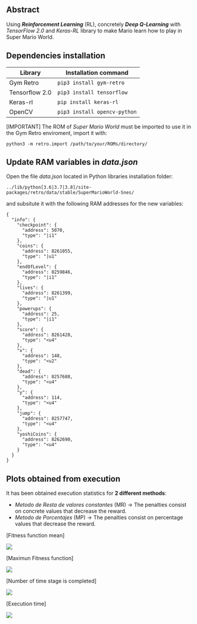 ## Abstract
Using ***Reinforcement Learning*** (RL), concretely ***Deep Q-Learning*** with *TensorFlow 2.0* and *Keras-RL* library to make Mario learn how to play in Super Mario World. 

## Dependencies installation
 | Library | Installation command |
 | ---- | ---- |
 |Gym Retro | ```pip3 install gym-retro``` |
 |Tensorflow 2.0| ```pip3 install tensorflow``` |
 |Keras-rl| ```pip install keras-rl``` |
 |OpenCV    | ```pip3 install opencv-python```|


[IMPORTANT] The ROM of *Super Mario World* must be imported to use it in the Gym Retro enviroment, import it with:

```python3 -m retro.import /path/to/your/ROMs/directory/```

## Update RAM variables in *data.json*
Open the file *data.json* located in Python libraries installation folder:

```../lib/python[3.6|3.7|3.8]/site-packages/retro/data/stable/SuperMarioWorld-Snes/```

and subsitute it with the following RAM addresses for the new variables:
```
{
  "info": {
    "checkpoint": {
      "address": 5070,
      "type": "|i1"
    },
    "coins": {
      "address": 8261055,
      "type": "|u1"
    },
    "endOfLevel": {
      "address": 8259846,
      "type": "|i1"
    },
    "lives": {
      "address": 8261399,
      "type": "|u1"
    },
    "powerups": {
      "address": 25,
      "type": "|i1"
    },
    "score": {
      "address": 8261428,
      "type": "<u4"
    },
    "x": {
      "address": 148,
      "type": "<u2"
    },
    "dead": {
      "address": 8257688,
      "type": "<u4"
    },
    "y": {
      "address": 114,
      "type": "<u4"
    },
    "jump": {
      "address": 8257747,
      "type": "<u4"
    },
    "yoshiCoins": {
      "address": 8262690,
      "type": "<u4"
    }
  }
}
```

## Plots obtained from execution
It has been obtained execution statistics for **2 different methods**:

 - *Metodo de Resta de valores constantes* (MR) -> The penalties consist on concrete values that decrease the reward. 
 - *Metodo de Porcentajes* (MP) -> The penalties consist on percentage values that decrease the reward.

[Fitness function mean]

<img src="https://github.com/alrodsa/SMW_GeneticAlgorithms/blob/main/graphics/Medias%20fitness%20function.svg">

[Maximun Fitness function]

<img src="https://github.com/alrodsa/SMW_GeneticAlgorithms/blob/main/graphics/M%C3%A1ximos%20fitness%20function.svg">

[Number of time stage is completed]

<img src="https://github.com/alrodsa/SMW_GeneticAlgorithms/blob/main/graphics/N%C3%BAmero%20de%20veces%20que%20se%20supera%20el%20nivel.svg">

[Execution time]

<img src="https://github.com/alrodsa/SMW_GeneticAlgorithms/blob/main/graphics/Tiempo%20de%20ejecuci%C3%B3n.svg">



